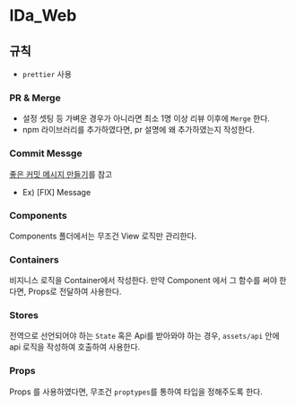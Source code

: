 # IDa_Web

## 규칙

- `prettier` 사용

### PR & Merge

- 설정 셋팅 등 가벼운 경우가 아니라면 최소 1명 이상 리뷰 이후에 `Merge` 한다.
- npm 라이브러리를 추가하였다면, pr 설명에 왜 추가하였는지 작성한다.

### Commit Messge

[좋은 커밋 메시지 만들기](https://velog.io/@hyeong412/TIL-%EC%A2%8B%EC%9D%80-%EC%BB%A4%EB%B0%8B-%EB%A9%94%EC%84%B8%EC%A7%80-%EC%9E%91%EC%84%B1%ED%95%98%EA%B8%B0-)를 참고

- Ex) [FIX] Message

### Components

Components 폴더에서는 무조건 View 로직만 관리한다.

### Containers

비지니스 로직을 Container에서 작성한다. 만약 Component 에서 그 함수를 써야 한다면, Props로 전달하여 사용한다.

### Stores

전역으로 선언되어야 하는 `State` 혹은 Api를 받아와야 하는 경우, `assets/api` 안에 api 로직을 작성하여 호출하여 사용한다.

### Props

Props 를 사용하였다면, 무조건 `proptypes`를 통하여 타입을 정해주도록 한다.
